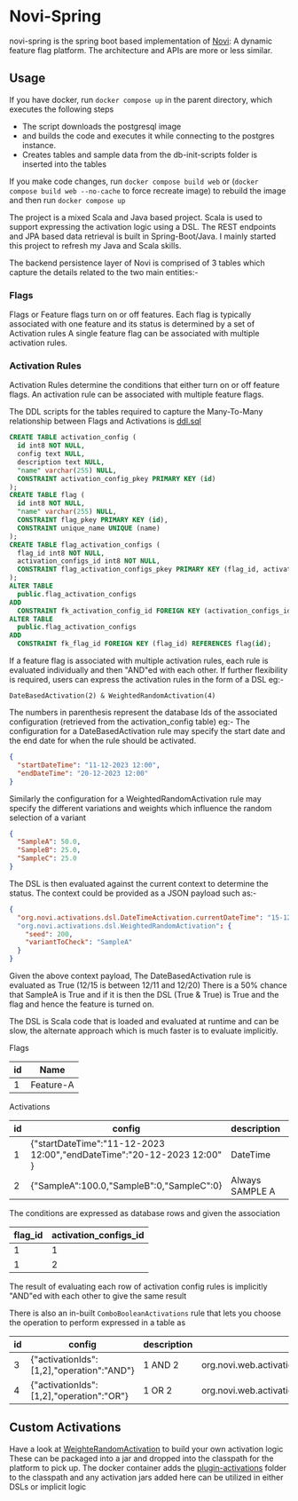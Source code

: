 # Novi-Spring

novi-spring is the spring boot based implementation of [Novi](https://github.com/vdevigere/Novi): A dynamic feature flag
platform.
The architecture and APIs are more or less similar.

## Usage

If you have docker, run `docker compose up` in the parent directory, which executes the following steps

- The script downloads the postgresql image
- and builds the code and executes it while connecting to the postgres instance.
- Creates tables and sample data from the db-init-scripts folder is inserted into the tables

If you make code changes, run `docker compose build web` or (`docker compose build web --no-cache` to force recreate
image) to rebuild the image and then run `docker compose up`

The project is a mixed Scala and Java based project. Scala is used to support expressing the activation logic using a
DSL. The REST endpoints and JPA based data retrieval
is built in Spring-Boot/Java. I mainly started this project to refresh my Java and Scala skills.

The backend persistence layer of Novi is comprised of 3 tables which capture the details related to the two main
entities:-

### Flags

Flags or Feature flags turn on or off features. Each flag is typically associated with one feature and its status is
determined by a set of Activation rules
A single feature flag can be associated with multiple activation rules.

### Activation Rules

Activation Rules determine the conditions that either turn on or off feature flags. An activation rule can be associated
with multiple feature flags.

The DDL scripts for the tables required to capture the Many-To-Many relationship between Flags and Activations
is [ddl.sql](/db-init-scripts/ddl.sql)

```sql
CREATE TABLE activation_config (
  id int8 NOT NULL,
  config text NULL,
  description text NULL,
  "name" varchar(255) NULL,
  CONSTRAINT activation_config_pkey PRIMARY KEY (id)
);
CREATE TABLE flag (
  id int8 NOT NULL,
  "name" varchar(255) NULL,
  CONSTRAINT flag_pkey PRIMARY KEY (id),
  CONSTRAINT unique_name UNIQUE (name)
);
CREATE TABLE flag_activation_configs (
  flag_id int8 NOT NULL,
  activation_configs_id int8 NOT NULL,
  CONSTRAINT flag_activation_configs_pkey PRIMARY KEY (flag_id, activation_configs_id)
);
ALTER TABLE
  public.flag_activation_configs
ADD
  CONSTRAINT fk_activation_config_id FOREIGN KEY (activation_configs_id) REFERENCES activation_config(id);
ALTER TABLE
  public.flag_activation_configs
ADD
  CONSTRAINT fk_flag_id FOREIGN KEY (flag_id) REFERENCES flag(id);
```

If a feature flag is associated with multiple activation rules, each rule is evaluated individually and then "AND"ed
with each other.
If further flexibility is required, users can express the activation rules in the form of a DSL eg:-

```
DateBasedActivation(2) & WeightedRandomActivation(4)
```

The numbers in parenthesis represent the database Ids of the associated configuration (retrieved from the
activation_config table) eg:- The configuration for a
DateBasedActivation rule may specify the start date and the end date for when the rule should be activated.

```json
{
  "startDateTime": "11-12-2023 12:00",
  "endDateTime": "20-12-2023 12:00"
}
```

Similarly the configuration for
a WeightedRandomActivation rule may specify the different variations and weights which influence the random selection of
a variant

```json
{
  "SampleA": 50.0,
  "SampleB": 25.0,
  "SampleC": 25.0
}
```

The DSL is then evaluated against the current context to determine the status. The context could be provided as a JSON
payload such as:-

```json
{
  "org.novi.activations.dsl.DateTimeActivation.currentDateTime": "15-12-2023 12:00"
  "org.novi.activations.dsl.WeightedRandomActivation": {
    "seed": 200,
    "variantToCheck": "SampleA"
  }
}
```

Given the above context payload, The DateBasedActivation rule is evaluated as True (12/15 is between 12/11 and 12/20)
There is a 50% chance that SampleA is True and if it is then the DSL (True & True) is True and the flag and hence the
feature is turned on.

The DSL is Scala code that is loaded and evaluated at runtime and can be slow, the alternate approach which is much
faster is to evaluate implicitly.

Flags

| id | Name      |
|----|-----------|
| 1  | Feature-A |

Activations

| id | config                                                                 | description     | name                                              |
|----|------------------------------------------------------------------------|-----------------|---------------------------------------------------|
| 1  | {"startDateTime":"11-12-2023 12:00","endDateTime":"20-12-2023 12:00" } | DateTime        | org.novi.activations.dsl.DateTimeActivation       |
| 2  | {"SampleA":100.0,"SampleB":0,"SampleC":0}                              | Always SAMPLE A | org.novi.activations.dsl.WeightedRandomActivation |

The conditions are expressed as database rows and given the association

| flag_id | activation_configs_id |
|---------|-----------------------|
| 1       | 1                     |
| 1       | 2                     |

The result of evaluating each row of activation config rules is implicitly "AND"ed with each other to give the same
result

There is also an in-built ```ComboBooleanActivations``` rule that lets you choose the operation to perform expressed in
a table as

| id | config                                    | description | name                                             |
|----|-------------------------------------------|-------------|--------------------------------------------------|
| 3  | {"activationIds":[1,2],"operation":"AND"} | 1 AND 2     | org.novi.web.activations.ComboBooleanActivations |
| 4  | {"activationIds":[1,2],"operation":"OR"}  | 1 OR 2      | org.novi.web.activations.ComboBooleanActivations |

## Custom Activations

Have a look
at [WeighteRandomActivation](novi-activations/src/main/scala/org/novi/activations/dsl/WeightedRandomActivation.scala) to
build your own activation logic
These can be packaged into a jar and dropped into the classpath for the platform to pick up. The docker container adds
the [plugin-activations](plugin-activations) folder to the classpath and any activation jars added here can be utilized
in either DSLs or implicit logic 
